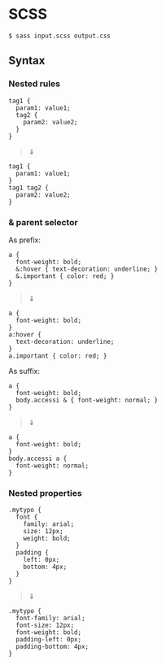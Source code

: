 # SCSS

    $ sass input.scss output.css
 
## Syntax

### Nested rules

    tag1 {
      param1: value1;
      tag2 { 
        param2: value2;
      }
    }
    
>⇓

    tag1 {
      param1: value1;
    }
    tag1 tag2 {
      param2: value2;
    }

### & parent selector

As prefix:

    a {
      font-weight: bold;
      &:hover { text-decoration: underline; }
      &.important { color: red; }
    }

>⇓

    a {
      font-weight: bold;
    }
    a:hover { 
      text-decoration: underline; 
    }
    a.important { color: red; }
    
As suffix:

    a {
      font-weight: bold;
      body.accessi & { font-weight: normal; }
    }

>⇓

    a {
      font-weight: bold;
    }
    body.accessi a { 
      font-weight: normal; 
    }
    
### Nested properties

    .mytypo {
      font {
        family: arial;
        size: 12px;
        weight: bold;
      }
      padding {
        left: 0px;
        bottom: 4px;
      }
    }

>⇓

    .mytypo {
      font-family: arial;
      font-size: 12px;
      font-weight: bold;
      padding-left: 0px;
      padding-bottom: 4px;
    }
